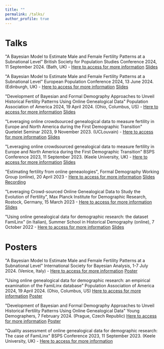 ```yaml
---
title: ""
permalink: /talks/
author_profile: true
---
```

Talks
=====

"A Bayesian Model to Estimate Male and Female Fertility Patterns at a Subnational Level" British Society for Population Studies Conference 2024, 11 September 2024. (Bath, UK) -  [Here to access for more information](https://www.lse.ac.uk/international-development/research/british-society-for-population-studies/annual-conference)
[Slides](https://github.com/romenti/romenti.github.io/blob/master/files/RiccardoOmenti_BSPS_presentation.pdf)

"A Bayesian Model to Estimate Male and Female Fertility Patterns at a Subnational Level" European Population Conference 2024, 13 June 2024. (Edinburgh, UK) -  [Here to access for more information](https://epc2024.eaps.nl/abstracts/240918)
[Slides](https://github.com/romenti/romenti.github.io/blob/master/files/RiccardoOmenti_EPC_presentation_2024.pdf)

"Development of Bayesian and Formal Demography Approaches to Unveil Historical Fertility Patterns Using Online Genealogical Data" Population Association of America 2024, 19 April 2024. (Ohio, Columbus, US) - [Here to access for more information](https://submissions.mirasmart.com/PAA2024/Itinerary/PresentationDetail.aspx?evdid=129)
[Slides](https://github.com/romenti/romenti.github.io/blob/master/files/RiccardoOmenti_PAA_presentation_2024.pdf)

"Leveraging online crowdsourced genealogical data to measure fertility in Europe and North America during the First Demographic Transition"  Quetelet Seminar 2023, 9 November 2023. (UCLouvain) - [Here to access for more information](https://uclouvain.be/fr/instituts-recherche/iacchos/demo/chaire-quetelet-2023.html)
[Slides](https://github.com/romenti/romenti.github.io/blob/master/files/RiccardoOmenti_Presentation_Queletet.pdf)

"Leveraging online crowdsourced genealogical data to measure fertility in Europe and North America during the First Demographic Transition" BSPS Conference 2023, 11 September 2023. (Keele University, UK) - [Here to access for more information](https://www.lse.ac.uk/international-development/research/british-society-for-population-studies/Assets/Historical-abstracts.pdf)
[Slides](https://github.com/romenti/romenti.github.io/blob/master/files/RiccardoOmenti_BSPS_presentation.pdf)

"Estimating fertility from online geneaologies", 
Formal Demography Working Group (online), 20 April 2023 - [Here to access for more information](https://formaldemography.github.io/working_group/previous.html)
[Slides](https://github.com/formaldemography/working_group/blob/main/presentations/RiccardoOmenti_FormalDemographyGroup_21stApril.pdf)
[Recording](https://www.youtube.com/watch?v=YAeV8WbQgk4)


"Leveraging Crowd-sourced Online Genealogical Data to Study the Evolution of Fertility",
Max Planck Institute for Demographic Research, Rostock, Germany, 15 March 2023 - [Here to access for more information](https://www.demogr.mpg.de/en/news_events_6123/calendar_1921/leveraging_crowdsourced_online_genealogical_data_to_study_the_evolution_of_fertility_11911)
[Slides](https://romenti.github.io/files/RiccardoOmenti_15thMarchPresentation.pdf) 

"Using online genealogical data for demographic research: the dataset FamiLinx" (in Italian),
Summer School in Historical Demography (online), 7 October 2022 - [Here to access for more information](https://demostorica.it/altri-eventi/scuola/)
[Slides](https://romenti.github.io/files/RiccardoOmenti_Slides_7October.pdf) 

Posters
======

"A Bayesian Model to Estimate Male and Female Fertility Patterns at a Subnational Level" 
International Society for Bayesian Analysis, 1-7 July 2024. (Venice, Italy) -  [Here to access for more information](https://www.unive.it/web/en/2208/home)
[Poster](https://github.com/romenti/romenti.github.io/blob/master/files/Poster_ISBA_RiccardoOmenti.pdf)


"Using online genealogical data for demographic research: an empirical examination of the FamiLinx database" Population Association of America 2024, 19 April 2024. (Ohio, Columbus, US) [Here to access for more information](https://submissions.mirasmart.com/PAA2024/Itinerary/EventDetail.aspx?evt=267)
[Poster](https://github.com/romenti/romenti.github.io/blob/master/files/Poster_PAA_2024.pdf)

"Development of Bayesian and Formal Demography Approaches to Unveil Historical Fertility Patterns Using Online Genealogical Data" Young Demographers, 7 February 2024. (Prague, Czech Republic) [Here to access for more information](https://docs.google.com/document/u/1/d/e/2PACX-1vRtIZqjerrRXeGDkniVXepCo8g-OR8LjcImrGV0oHZ5dhYuyvEbTzhZvVxuyMFDS10n_74IvQh2auBe/pub)  [Poster](https://github.com/romenti/romenti.github.io/blob/master/files/poster_young_demographers_2024.pdf)

"Quality assessment of online genealogical data for demographic research: The case of FamiLinx" BSPS Conference 2023, 11 September 2023. (Keele University, UK) - [Here to access for more information](https://www.lse.ac.uk/international-development/research/british-society-for-population-studies/Assets/Posters-abstracts5.pdf)



